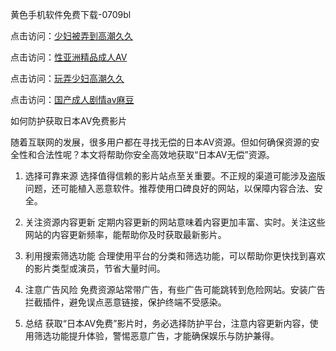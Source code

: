 黄色手机软件免费下载-0709bl

点击访问：<a href="https://heiliaoga6s9v.pages.dev">少妇被弄到高潮久久</a>

点击访问：<a href="https://heiliaowzu4ur.pages.dev">性亚洲精品成人AV</a>

点击访问：<a href="https://heiliaoga6s9v.pages.dev">玩弄少妇高潮久久</a>

点击访问：<a href="https://heiliaoll4qsx.pages.dev">国产成人剧情av麻豆</a>

如何防护获取日本AV免费影片

随着互联网的发展，很多用户都在寻找无偿的日本AV资源。但如何确保资源的安全性和合法性呢？本文将帮助你安全高效地获取“日本AV无偿”资源。

1. 选择可靠来源
选择值得信赖的影片站点至关重要。不正规的渠道可能涉及盗版问题，还可能植入恶意软件。推荐使用口碑良好的网站，以保障内容合法、安全。

2. 关注资源内容更新
定期内容更新的网站意味着内容更加丰富、实时。关注这些网站的内容更新频率，能帮助你及时获取最新影片。

3. 利用搜索筛选功能
合理使用平台的分类和筛选功能，可以帮助你更快找到喜欢的影片类型或演员，节省大量时间。

4. 注意广告风险
免费资源站常带广告，有些广告可能跳转到危险网站。安装广告拦截插件，避免误点恶意链接，保护终端不受感染。

5. 总结
获取“日本AV免费”影片时，务必选择防护平台，注意内容更新内容，使用筛选功能提升体验，警惕恶意广告，才能确保娱乐与防护兼得。

<span style="display:none;">[Canonical link]( https://github.com/bl070925/12411 ）</span>

